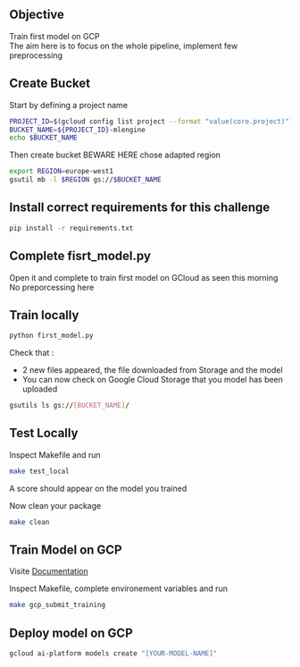 ## Objective

Train first model on GCP  
The aim here is to focus on the whole pipeline, implement few preprocessing

## Create Bucket

Start by defining a project name
```bash
PROJECT_ID=$(gcloud config list project --format "value(core.project)")
BUCKET_NAME=${PROJECT_ID}-mlengine
echo $BUCKET_NAME
```

Then create bucket
BEWARE HERE chose adapted region 
```bash
export REGION=europe-west1
gsutil mb -l $REGION gs://$BUCKET_NAME
```

## Install correct requirements for this challenge

```bash
pip install -r requirements.txt
```

## Complete fisrt_model.py

Open it and complete to train first model on GCloud as seen this morning  
No preporcessing here

## Train locally

```bash
python first_model.py
```

Check that :
- 2 new files appeared, the file downloaded from Storage and the model  
- You can now check on Google Cloud Storage that you model has been uploaded  

```bash
gsutils ls gs://[BUCKET_NAME]/
```

## Test Locally 

Inspect Makefile and run  
```bash
make test_local
```

A score should appear on the model you trained  

Now clean your package
```bash
make clean
```

## Train Model on GCP

Visite [Documentation](https://cloud.google.com/sdk/gcloud/reference/ai-platform/jobs/submit/training)

Inspect Makefile, complete environement variables and run
```bash
make gcp_submit_training
```

## Deploy model on GCP

```bash
gcloud ai-platform models create "[YOUR-MODEL-NAME]"
```

